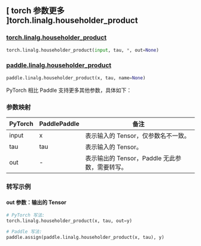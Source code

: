## [ torch 参数更多 ]torch.linalg.householder_product

### [torch.linalg.householder_product](https://pytorch.org/docs/stable/generated/torch.linalg.householder_product.html#torch.linalg.householder_product)

```python
torch.linalg.householder_product(input, tau, *, out=None)
```

### [paddle.linalg.householder_product](https://github.com/PaddlePaddle/Paddle/blob/d6ea911bd1bfda5604807eeb18318e71b395ac58/python/paddle/tensor/linalg.py#L3744)

```python
paddle.linalg.householder_product(x, tau, name=None)
```

PyTorch 相比 Paddle 支持更多其他参数，具体如下：

### 参数映射

| PyTorch | PaddlePaddle | 备注                                           |
| ------- | ------------ | ---------------------------------------------- |
| input   | x            | 表示输入的 Tensor，仅参数名不一致。            |
| tau     | tau          | 表示输入的 Tensor。                            |
| out     | -            | 表示输出的 Tensor，Paddle 无此参数，需要转写。 |

### 转写示例

#### out 参数：输出的 Tensor

```python
# PyTorch 写法:
torch.linalg.householder_product(x, tau, out=y)

# Paddle 写法:
paddle.assign(paddle.linalg.householder_product(x, tau), y)
```
